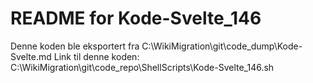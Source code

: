# README for Kode-Svelte_146
Denne koden ble eksportert fra C:\WikiMigration\git\code_dump\Kode-Svelte.md
Link til denne koden: C:\WikiMigration\git\code_repo\ShellScripts\Kode-Svelte_146.sh
